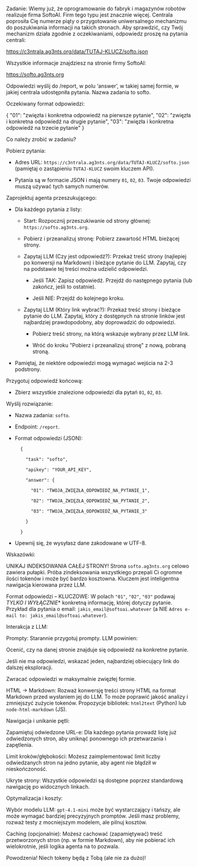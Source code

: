 Zadanie: Wiemy już, że oprogramowanie do fabryk i magazynów robotów realizuje firma SoftoAI. Firm tego typu jest znacznie więcej. Centrala poprosiła Cię numerze piąty o przygotowanie uniwersalnego mechanizmu do poszukiwania informacji na takich stronach. Aby sprawdzić, czy Twój mechanizm działa zgodnie z oczekiwaniami, odpowiedz proszę na pytania centrali:

https://c3ntrala.ag3nts.org/data/TUTAJ-KLUCZ/softo.json

Wszystkie informacje znajdziesz na stronie firmy SoftoAI:

https://softo.ag3nts.org

Odpowiedzi wyślij do /report, w polu ‘answer’, w takiej samej formie, w jakiej centrala udostępniła pytania. Nazwa zadania to softo.

Oczekiwany format odpowiedzi:

{
    "01": "zwięzła i konkretna odpowiedź na pierwsze pytanie",
    "02": "zwięzła i konkretna odpowiedź na drugie pytanie",
    "03": "zwięzła i konkretna odpowiedź na trzecie pytanie"
}




Co należy zrobić w zadaniu?





Pobierz pytania:

* Adres URL: `https://c3ntrala.ag3nts.org/data/TUTAJ-KLUCZ/softo.json` (pamiętaj o zastąpieniu `TUTAJ-KLUCZ` swoim kluczem API).

* Pytania są w formacie JSON i mają numery `01`, `02`, `03`. Twoje odpowiedzi muszą używać tych samych numerów.




Zaprojektuj agenta przeszukującego:

* Dla każdego pytania z listy:

    * Start: Rozpocznij przeszukiwanie od strony głównej: `https://softo.ag3nts.org`.

    * Pobierz i przeanalizuj stronę: Pobierz zawartość HTML bieżącej strony.

    * Zapytaj LLM (Czy jest odpowiedź?): Przekaż treść strony (najlepiej po konwersji na Markdown) i bieżące pytanie do LLM. Zapytaj, czy na podstawie tej treści można udzielić odpowiedzi.

        * Jeśli TAK: Zapisz odpowiedź. Przejdź do następnego pytania (lub zakończ, jeśli to ostatnie).

        * Jeśli NIE: Przejdź do kolejnego kroku.

    * Zapytaj LLM (Który link wybrać?): Przekaż treść strony i bieżące pytanie do LLM. Zapytaj, który z dostępnych na stronie linków jest najbardziej prawdopodobny, aby doprowadzić do odpowiedzi.

        * Pobierz treść strony, na którą wskazuje wybrany przez LLM link.

        * Wróć do kroku "Pobierz i przeanalizuj stronę" z nową, pobraną stroną.

* Pamiętaj, że niektóre odpowiedzi mogą wymagać wejścia na 2-3 podstrony.




Przygotuj odpowiedź końcową:

* Zbierz wszystkie znalezione odpowiedzi dla pytań `01`, `02`, `03`.




Wyślij rozwiązanie:

* Nazwa zadania: `softo`.

* Endpoint: `/report`.

* Format odpowiedzi (JSON):



        {

          "task": "softo",

          "apikey": "YOUR_API_KEY",

          "answer": {

            "01": "TWOJA_ZWIĘZŁA_ODPOWIEDŹ_NA_PYTANIE_1",

            "02": "TWOJA_ZWIĘZŁA_ODPOWIEDŹ_NA_PYTANIE_2",

            "03": "TWOJA_ZWIĘZŁA_ODPOWIEDŹ_NA_PYTANIE_3"

          }

        }



* Upewnij się, że wysyłasz dane zakodowane w UTF-8.



Wskazówki:





UNIKAJ INDEKSOWANIA CAŁEJ STRONY! Strona `softo.ag3nts.org` celowo zawiera pułapki. Próba zindeksowania wszystkiego przepali Ci ogromne ilości tokenów i może być bardzo kosztowna. Kluczem jest inteligentna nawigacja kierowana przez LLM.



Format odpowiedzi – KLUCZOWE: W polach `"01"`, `"02"`, `"03"` podawaj *TYLKO I WYŁĄCZNIE** konkretną informację, której dotyczy pytanie. Przykład dla pytania o email: `jakis_email@softoai.whatever` (a NIE `Adres e-mail to: jakis_email@softoai.whatever`).



Interakcja z LLM:





Prompty: Starannie przygotuj prompty. LLM powinien:





Ocenić, czy na danej stronie znajduje się odpowiedź na konkretne pytanie.



Jeśli nie ma odpowiedzi, wskazać jeden, najbardziej obiecujący link do dalszej eksploracji.



Zwracać odpowiedzi w maksymalnie zwięzłej formie.



HTML -> Markdown: Rozważ konwersję treści strony HTML na format Markdown przed wysłaniem jej do LLM. To może poprawić jakość analizy i zmniejszyć zużycie tokenów. Propozycje bibliotek: `html2text` (Python) lub `node-html-markdown` (JS).



Nawigacja i unikanie pętli:





Zapamiętuj odwiedzone URL-e: Dla każdego pytania prowadź listę już odwiedzonych stron, aby uniknąć ponownego ich przetwarzania i zapętlenia. 



Limit kroków/głębokości: Możesz zaimplementować limit liczby odwiedzanych stron na jedno pytanie, aby agent nie błądził w nieskończoność. 



Ukryte strony: Wszystkie odpowiedzi są dostępne poprzez standardową nawigację po widocznych linkach.



Optymalizacja i koszty: 





Wybór modelu LLM: `gpt-4.1-mini` może być wystarczający i tańszy, ale może wymagać bardziej precyzyjnych promptów. Jeśli masz problemy, rozważ testy z mocniejszym modelem, ale pilnuj kosztów. 



Caching (opcjonalnie): Możesz cachować (zapamiętywać) treść przetworzonych stron (np. w formie Markdown), aby nie pobierać ich wielokrotnie, jeśli logika agenta na to pozwala.



Powodzenia! Niech tokeny będą z Tobą (ale nie za dużo)!
